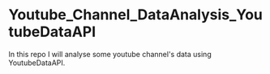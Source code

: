 # Youtube_Channel_DataAnalysis_YoutubeDataAPI
In this repo I will analyse some youtube channel's data using YoutubeDataAPI. 
